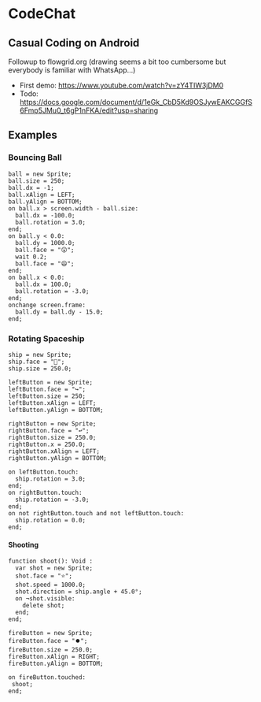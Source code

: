 # CodeChat

## Casual Coding on Android

Followup to flowgrid.org (drawing seems a bit too cumbersome but everybody is familiar with WhatsApp...) 

  * First demo: https://www.youtube.com/watch?v=zY4TIW3jDM0
  * Todo: https://docs.google.com/document/d/1eGk_CbD5Kd9OSJywEAKCGGfS6Fmp5JMu0_t6gP1nFKA/edit?usp=sharing

## Examples

### Bouncing Ball

    ball = new Sprite;
    ball.size = 250;
    ball.dx = -1;
    ball.xAlign = LEFT;
    ball.yAlign = BOTTOM;
    on ball.x > screen.width - ball.size:
      ball.dx = -100.0;
      ball.rotation = 3.0;
    end;
    on ball.y < 0.0:
      ball.dy = 1000.0;
      ball.face = "😲";
      wait 0.2;
      ball.face = "😄";
    end;
    on ball.x < 0.0:
      ball.dx = 100.0;
      ball.rotation = -3.0;
    end;
    onchange screen.frame:
      ball.dy = ball.dy - 15.0;
    end;

### Rotating Spaceship

    ship = new Sprite;
    ship.face = "🚀";
    ship.size = 250.0;

    leftButton = new Sprite;
    leftButton.face = "↪️";
    leftButton.size = 250;
    leftButton.xAlign = LEFT;
    leftButton.yAlign = BOTTOM;

    rightButton = new Sprite;
    rightButton.face = "↩️";
    rightButton.size = 250.0;
    rightButton.x = 250.0;
    rightButton.xAlign = LEFT;
    rightButton.yAlign = BOTTOM;

    on leftButton.touch:
      ship.rotation = 3.0;
    end;
    on rightButton.touch:
      ship.rotation = -3.0;
    end;
    on not rightButton.touch and not leftButton.touch:
      ship.rotation = 0.0;
    end;
    
#### Shooting

    function shoot(): Void :
      var shot = new Sprite;
      shot.face = "⭐";
      shot.speed = 1000.0;
      shot.direction = ship.angle + 45.0°;
      on ¬shot.visible:
        delete shot;
      end;
    end;
    
    fireButton = new Sprite;
    fireButton.face = "⏺️";
    fireButton.size = 250.0;
    fireButton.xAlign = RIGHT;
    fireButton.yAlign = BOTTOM;
    
    on fireButton.touched:
     shoot;
    end;

 
